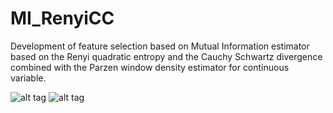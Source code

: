 # MI_RenyiCC
Development of feature selection based on Mutual Information estimator based on the Renyi quadratic entropy and the Cauchy Schwartz divergence combined with the Parzen window density estimator for continuous variable.

![alt tag](https://github.com/cdamon/MI_RenyiCC/blob/master/Correlation_ex.png "An example of the correlation of x and y for various distributions of (x,y) pairs")
![alt tag](https://github.com/cdamon/MI_RenyiCC/blob/master/MI_correlation_ex.png)
